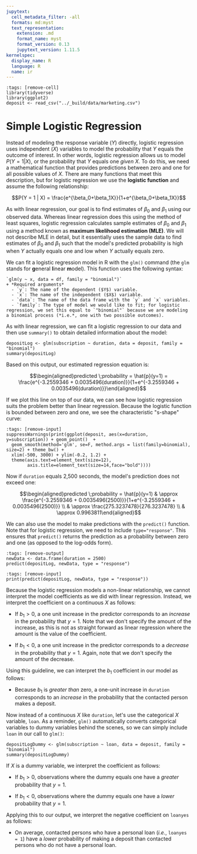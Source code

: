 ```yaml
---
jupytext:
  cell_metadata_filter: -all
  formats: md:myst
  text_representation:
    extension: .md
    format_name: myst
    format_version: 0.13
    jupytext_version: 1.11.5
kernelspec:
  display_name: R
  language: R
  name: ir
---
```


```{code-cell}
:tags: [remove-cell]
library(tidyverse)
library(ggplot2)
deposit <- read_csv("../_build/data/marketing.csv")
```

# Simple Logistic Regression

Instead of modeling the response variable ($Y$) directly, logistic regression uses independent ($X$) variables to model the probability that $Y$ equals the outcome of interest. In other words, logistic regression allows us to model $P(Y = 1 | X)$, or the probability that $Y$ equals one *given* $X$. To do this, we need a mathematical function that provides predictions between zero and one for all possible values of $X$. There are many functions that meet this description, but for logistic regression we use the **logistic function** and assume the following relationship:

$$P(Y = 1 | X) = \frac{e^{\beta_0+\beta_1X}}{1+e^{\beta_0+\beta_1X}}$$

As with linear regression, our goal is to find estimates of $\beta_0$ and $\beta_1$ using our observed data. Whereas linear regression does this using the method of least squares, logistic regression calculates sample estimates of $\beta_0$ and $\beta_1$ using a method known as **maximum likelihood estimation (MLE)**. We will not describe MLE in detail, but it essentially uses the sample data to find estimates of $\beta_0$ and $\beta_1$ such that the model's predicted probability is high when $Y$ actually equals one and low when $Y$ actually equals zero. 

We can fit a logistic regression model in R with the `glm()` command (the `glm` stands for **g**eneral **l**inear **m**odel). This function uses the following syntax:

```{admonition} Syntax
`glm(y ~ x, data = df, family = "binomial")`
+ *Required arguments*
  - `y`: The name of the dependent ($Y$) variable.
  - `x`: The name of the independent ($X$) variable.
  - `data`: The name of the data frame with the `y` and `x` variables.
  - `family`: The type of model we would like to fit; for logistic regression, we set this equal to `"binomial"` because we are modeling a binomial process (*i.e.*, one with two possible outcomes).
```

As with linear regression, we can fit a logistic regression to our data and then use `summary()` to obtain detailed information about the model:

```{code-cell}
depositLog <- glm(subscription ~ duration, data = deposit, family = "binomial")
summary(depositLog)
```

Based on this output, our estimated regression equation is:

$$\begin{aligned}predicted \;probability = \hat{p}(y=1) = \frac{e^{-3.2559346 + 0.0035496(duration)}}{1+e^{-3.2559346 + 0.0035496(duration)}}\end{aligned}$$

If we plot this line on top of our data, we can see how logistic regression suits the problem better than linear regression. Because the logistic function is bounded between zero and one, we see the characteristic "s-shape" curve:

```{code-cell}
:tags: [remove-input]
suppressWarnings(print(ggplot(deposit, aes(x=duration, y=subscription)) + geom_point()  +
  geom_smooth(method='glm', se=F, method.args = list(family=binomial), size=2) + theme_bw() +
  xlim(-500, 3000) + ylim(-0.2, 1.2) +
  theme(axis.text=element_text(size=12),
        axis.title=element_text(size=14,face="bold"))))
```

Now if `duration` equals 2,500 seconds, the model's prediction does not exceed one:

$$\begin{aligned}predicted \;probability = \hat{p}(y=1) & \approx \frac{e^{-3.2559346 + 0.0035496(2500)}}{1+e^{-3.2559346 + 0.0035496(2500)}} \\ & \approx \frac{275.3237478}{276.3237478} \\ & \approx 0.9963811\end{aligned}$$

We can also use the model to make predictions with the `predict()` function. Note that for logistic regression, we need to include `type="response"`. This ensures that `predict()` returns the prediction as a probability between zero and one (as opposed to the log-odds form).

```{code-cell}
:tags: [remove-output]
newData <- data.frame(duration = 2500)
predict(depositLog, newData, type = "response")
```

```{code-cell}
:tags: [remove-input]
print(predict(depositLog, newData, type = "response"))
```

Because the logistic regression models a non-linear relationship, we cannot interpret the model coefficients as we did with linear regression. Instead, we interpret the coefficient on a continuous $X$ as follows:

 - If $b_1>0$, a one unit increase in the predictor corresponds to an *increase* in the probability that $y = 1$. Note that we don't specify the amount of the increase, as this is not as straight forward as linear regression where the amount is the value of the coefficient.

 -  If $b_1<0$, a one unit increase in the predictor corresponds to a *decrease* in the probability that $y = 1$. Again, note that we don't specify the amount of the decrease.
 
Using this guideline, we can interpret the $b_1$ coefficient in our model as follows:

+ Because $b_1$ is *greater than* zero, a one-unit increase in `duration` corresponds to an *increase* in the probability that the contacted person makes a deposit.

Now instead of a continuous $X$ like `duration`, let's use the categorical $X$ variable, `loan`. As a reminder, `glm()` automatically converts categorical variables to dummy variables behind the scenes, so we can simply include `loan` in our call to `glm()`: 

```{code-cell}
depositLogDummy <- glm(subscription ~ loan, data = deposit, family = "binomial")
summary(depositLogDummy)
```
 
If $X$ is a dummy variable, we interpret the coefficient as follows:

 - If $b_1>0$, observations where the dummy equals one have a *greater* probability that $y = 1$.

 - If $b_1<0$, observations where the dummy equals one have a *lower* probability that $y = 1$.
 
Applying this to our output, we interpret the negative coefficient on `loanyes` as follows:

+ On average, contacted persons who have a personal loan (*i.e.*, `loanyes = 1`) have a *lower* probability of making a deposit than contacted persons who do not have a personal loan.

